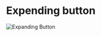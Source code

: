 # Expending button

![Expanding Button](https://drive.google.com/file/d/1ijVxVTWnMlz5lG6nivSRJD3zE1VtF4r2/view?usp=drive_link)

